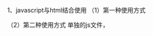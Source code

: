 1、javascript与html结合使用
（1）第一种使用方式
<script type="text/javascript"></script>
（2）第二种使用方式
单独的js文件，
<script type="text/javascript" src=""/>

2、js的变量类型
（1）数值型（number）
（2）字符串类型（String）
js中也是通过+号来组合各种类型自动拼接字符串
（2）对象类型（Object）
（2）布尔类型（Boolean）
（2）函数类型（Function）
javascript特殊的值：
（1）undefined，javascript中，所有未赋予初始值的都是undefined
（2）null，空值
（3）NAN，全称是Not a Number
JavaScript定义变量的方式：var 变量名=变量值

3、typeof函数，类似于java中的instanceof

4、关系运算
与java不同的地方：
等于==：仅仅比较值
全等于===：除了比较值之外，还比较两个变量的数据类型

5、逻辑运算
且运算：&&
或运算：||
取反运算：！
在JavaScript中，所有的变量都可以作为一个布尔类型来使用。
0，null，undefined，""（空串）都认为是false
且运算：
两种情况与java中不同:
（1）当表达式全为真时，返回最后一个表达式的值
（2）当表达式中有一个为假的时候，返回第一个表达式为假的值
或运算：
两种情况与java中不同:
（1）当表达式全为假时，返回最后一个表达式的值
（2）当表达式中有一个为真的时候，返回第一个表达式为真的值

6、数组
定义：
方式一：var 数组名 = [] //空数组
与java不同：
（1）当数组长度为0时，还可以进行赋值，比如：
var a = [];
a[0] = 12;
总结：JavaScript中数组，只要给数组赋值，就会给数组扩容，以最大的下标进行扩容。读操作不同。
（2）直接访问var a = [];alert(a[1])。返回的是undefined

方式二：var 数组名 = [1,"aaa",false] // 赋值
与java不同：JavaScript中的数组元素类型可以不同。

7、函数
定义方式一：
function 函数名(形参列表) {函数体}
注意：函数调用，才会执行
与java不同：
（1）js中的形参列表不用使用参数类型来定义
function fun(a, b){}
（2）定义返回值，只需要在函数体内使用return语句即可
定义方式二：
var 函数名 = function(形参列表) {函数体}

8、函数重载
与java不同：
（1）js不允许函数重载

9、隐形参数
定义：在function中不需要定义参数，但却可以用来取所有参数的变量，称之为隐形参数。
用arguments来接收。
特别像java中的可变长参数。
js的隐形参数也跟java中一样，操作类似于数组。
比如我定义一个函数 function fun() {}
我函数调用时，使用fun(1,2,3)
这时，在fun函数体中，可以用arguments来遍历参数，查看1,2,3的值

10、自定义对象
定义方式一：
var 变量名 = new Object();
举例：
var obj = new Object();
赋值属性：obj.name = "多多"
赋值函数：obj.fun = function(){}
定义方式二：
var 变量名 = {}
这也是一个对象
定义对象的属性与函数
var obj = {
  属性名：值, //用逗号分隔
  函数名：function(){}  
};

11、js中的事件
什么是事件？事件是电脑输入设备与页面进行交互的响应。称之为事件。
常用的事件:
onload：加载完成事件，常用于页面加载完成后，js的初始化代码(浏览器触发)
onclick：单击事件
onblur：失去焦点事件，常用于输入框失去焦点后，验证其输入是否合法
onchange：内容发生改变事件：常用于下拉列表和输入框内容发生改变后操作
onsubmit：表单提交事件：常用于表单提交前，验证表单提交项是否合法
事件的注册分为静态注册和动态注册两种：
什么是事件的注册（绑定）？
其实就是告诉浏览器，当事件响应后要执行哪些操作代码，叫事件注册或事件绑定。
静态注册：通过html标签属性直接赋予事件响应后的代码

动态注册：先得到标签的dom对象，然后再通过dom对象.事件名=function()进行注册

12、DOM模型
DOM全称是：Document Object Model：文档对象模型
就是把文档中的标签、属性、文本，转换成对象来管理。
DOM的理解：
（1）管理了所有文档的内容
（2）是一种树结构的文档，层级结构
（3）让我们的标签都对象化
（4）我们可以通过document来访问所有的标签对象

